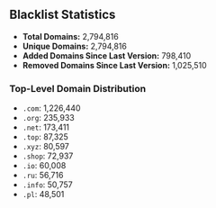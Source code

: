 ## Blacklist Statistics

- **Total Domains:** 2,794,816
- **Unique Domains:** 2,794,816
- **Added Domains Since Last Version:** 798,410
- **Removed Domains Since Last Version:** 1,025,510

### Top-Level Domain Distribution

-  `.com`: 1,226,440
-  `.org`: 235,933
-  `.net`: 173,411
-  `.top`: 87,325
-  `.xyz`: 80,597
-  `.shop`: 72,937
-  `.io`: 60,008
-  `.ru`: 56,716
-  `.info`: 50,757
-  `.pl`: 48,501
